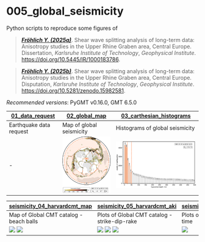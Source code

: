 # 005_global_seismicity

Python scripts to reproduce some figures of

> [**_Fröhlich Y. (2025a)_**](https://doi.org/10.5445/IR/1000183786).
> Shear wave splitting analysis of long-term data: Anisotropy studies in the Upper Rhine Graben area, Central Europe.
> Dissertation, *Karlsruhe Institute of Technology*, *Geophysical Institute*.
> https://doi.org/10.5445/IR/1000183786.

> [**_Fröhlich Y. (2025b)_**](https://doi.org/10.5281/zenodo.15982581).
> Shear wave splitting analysis of long-term data: Anisotropy studies in the Upper Rhine Graben area, Central Europe.
> Disputation, *Karlsruhe Institute of Technology*, *Geophysical Institute*.
> https://doi.org/10.5281/zenodo.15982581.

_Recommended versions_: PyGMT v0.16.0, GMT 6.5.0

| **[01_data_request](https://github.com/yvonnefroehlich/GMT_PyGMT_plotting/tree/add-harvardcmt/005_global_seismicity/seismicity_01_data_request.py)** | **[02_global_map](https://github.com/yvonnefroehlich/GMT_PyGMT_plotting/tree/add-harvardcmt/005_global_seismicity/seismicity_02_global_map.py)** | **[03_carthesian_histograms](https://github.com/yvonnefroehlich/GMT_PyGMT_plotting/tree/add-harvardcmt/005_global_seismicity/seismicity_03_carthesian_histograms.py)** |
| --- | --- | --- |
| Earthquake data request | Map of global seismicity | Histograms of global seismicity |
| - | <img src="https://github.com/yvonnefroehlich/gmt-pygmt-plotting/raw/add-harvardcmt/005_global_seismicity/02_out_figs/map_epi_global_seismicity_1991-01-01to2019-12-31_mw6to10_colorCMAP_rangemarkedYES.png" width="200"> | <img src="https://github.com/yvonnefroehlich/gmt-pygmt-plotting/raw/add-harvardcmt/005_global_seismicity/02_out_figs/histo_hdepth_global_seismicity_1991-01-01to2019-12-31_mw6to10.png" width="300"> |

| **[seismicity_04_harvardcmt_map](https://github.com/yvonnefroehlich/GMT_PyGMT_plotting/tree/add-harvardcmt/005_global_seismicity/seismicity_04_harvardcmt_map.py)** | **[seismicity_05_harvardcmt_aki](https://github.com/yvonnefroehlich/GMT_PyGMT_plotting/tree/add-harvardcmt/005_global_seismicity/seismicity_05_harvardcmt_aki.py)** | **[seismicity_06_harvardcmt_time](https://github.com/yvonnefroehlich/GMT_PyGMT_plotting/tree/add-harvardcmt/005_global_seismicity/seismicity_06_harvardcmt_time.py)** |
| --- | --- | --- |
| Map of Global CMT catalog - beach balls | Plots of Global CMT catalog - strike-dip-rake | Plots of Global CMT catalog - time |
| <img src="https://github.com/yvonnefroehlich/gmt-pygmt-plotting/raw/add-harvardcmt/005_global_seismicity/map_harvardcmt_2020to2025_Mw6to10_meca_xks_depth10to20km.png" width="80"> <img src="https://github.com/yvonnefroehlich/gmt-pygmt-plotting/raw/add-harvardcmt/005_global_seismicity/map_harvardcmt_2020to2025_Mw6to10_meca_fault_rakeD10deg_depth10to20km.png" width="80"> | <img src="https://github.com/yvonnefroehlich/gmt-pygmt-plotting/raw/add-harvardcmt/005_global_seismicity/plot_harvardcmt_strike_dip_rake_mw5.png" width="80"> <img src="https://github.com/yvonnefroehlich/gmt-pygmt-plotting/raw/add-harvardcmt/005_global_seismicity/plot_harvardcmt_strike_rake_dip_mw5.png" width="80"> <img src="https://github.com/yvonnefroehlich/gmt-pygmt-plotting/raw/add-harvardcmt/005_global_seismicity/plot_harvardcmt_rake_dip_strike_mw5.png" width="80"> | <img src="https://github.com/yvonnefroehlich/gmt-pygmt-plotting/raw/add-harvardcmt/005_global_seismicity/plot_harvardcmt_year_day_hd50km_mw5p0.png" width="100"> |
